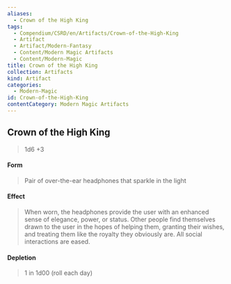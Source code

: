 ```yaml
---
aliases:
  - Crown of the High King
tags:
  - Compendium/CSRD/en/Artifacts/Crown-of-the-High-King
  - Artifact
  - Artifact/Modern-Fantasy
  - Content/Modern Magic Artifacts
  - Content/Modern-Magic
title: Crown of the High King
collection: Artifacts
kind: Artifact
categories:
  - Modern-Magic
id: Crown-of-the-High-King
contentCategory: Modern Magic Artifacts
---
```

## Crown of the High King  
>1d6 +3  
#### Form  
> Pair of over-the-ear headphones that sparkle in the light   
  
#### Effect  
> When worn, the headphones provide the user with an enhanced sense of elegance, power, or status. Other people find themselves drawn to the user in the hopes of helping them, granting their wishes, and treating them like the royalty they obviously are. All social interactions are eased.   
#### Depletion   
>1 in 1d00 (roll each day)  
  
  
